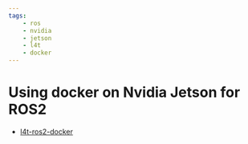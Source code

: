 ```yaml
---
tags:
    - ros
    - nvidia
    - jetson
    - l4t
    - docker
---
```


# Using docker on Nvidia Jetson for ROS2


- [l4t-ros2-docker](https://github.com/atinfinity/l4t-ros2-docker)